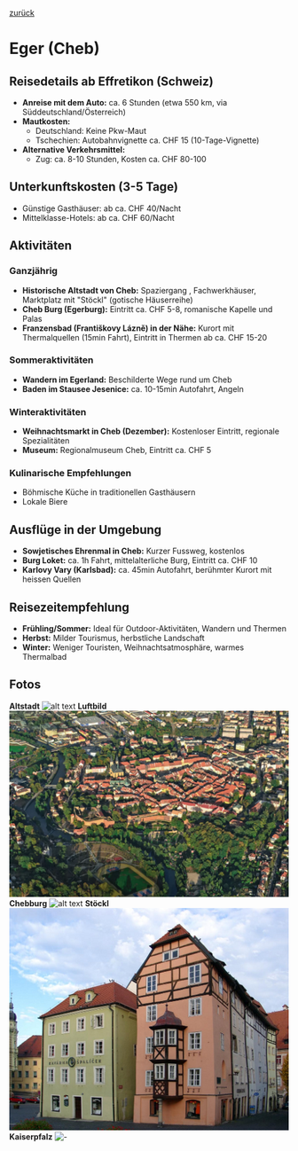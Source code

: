 [zurück](../CZ.md)

# Eger (Cheb)

## Reisedetails ab Effretikon (Schweiz)
- **Anreise mit dem Auto:** ca. 6 Stunden (etwa 550 km, via Süddeutschland/Österreich)
- **Mautkosten:**
  - Deutschland: Keine Pkw-Maut
  - Tschechien: Autobahnvignette ca. CHF 15 (10-Tage-Vignette)
- **Alternative Verkehrsmittel:**
  - Zug: ca. 8-10 Stunden, Kosten ca. CHF 80-100

## Unterkunftskosten (3-5 Tage)
- Günstige Gasthäuser: ab ca. CHF 40/Nacht
- Mittelklasse-Hotels: ab ca. CHF 60/Nacht

## Aktivitäten

### Ganzjährig
- **Historische Altstadt von Cheb:** Spaziergang , Fachwerkhäuser, Marktplatz mit "Stöckl" (gotische Häuserreihe)
- **Cheb Burg (Egerburg):** Eintritt ca. CHF 5-8, romanische Kapelle und Palas
- **Franzensbad (Františkovy Lázně) in der Nähe:** Kurort mit Thermalquellen (15min Fahrt), Eintritt in Thermen ab ca. CHF 15-20

### Sommeraktivitäten
- **Wandern im Egerland:** Beschilderte Wege rund um Cheb
- **Baden im Stausee Jesenice:** ca. 10-15min Autofahrt, Angeln

### Winteraktivitäten
- **Weihnachtsmarkt in Cheb (Dezember):** Kostenloser Eintritt, regionale Spezialitäten
- **Museum:** Regionalmuseum Cheb, Eintritt ca. CHF 5

### Kulinarische Empfehlungen
- Böhmische Küche in traditionellen Gasthäusern
- Lokale Biere

## Ausflüge in der Umgebung
- **Sowjetisches Ehrenmal in Cheb:** Kurzer Fussweg, kostenlos
- **Burg Loket:** ca. 1h Fahrt, mittelalterliche Burg, Eintritt ca. CHF 10
- **Karlovy Vary (Karlsbad):** ca. 45min Autofahrt, berühmter Kurort mit heissen Quellen

## Reisezeitempfehlung
- **Frühling/Sommer:** Ideal für Outdoor-Aktivitäten, Wandern und Thermen
- **Herbst:** Milder Tourismus, herbstliche Landschaft
- **Winter:** Weniger Touristen, Weihnachtsatmosphäre, warmes Thermalbad

## Fotos
**Altstadt**
![alt text](image.png)
**Luftbild**
![alt text](image-1.png)
**Chebburg**
![alt text](image-2.png)
**Stöckl**
![alt text](image-3.png)
**Kaiserpfalz**
![-](image-4.png)